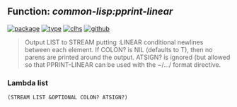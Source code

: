 ## Function: ***common-lisp:pprint-linear***
[![package](https://img.shields.io/badge/Package-COMMON--LISP-5f9ea0.svg?style=social&colorA=999999)](../) [![type](https://img.shields.io/badge/Type-Function-5f9ea0.svg?style=social&colorA=999999)](../#function) [![clhs](https://img.shields.io/badge/CLHS-PPRINT--LINEAR-5f9ea0.svg?style=social&colorA=999999)](http://www.lispworks.com/documentation/HyperSpec/Body/f_ppr_fi.htm) [![github](https://img.shields.io/badge/GitHub-View_the_source-5f9ea0.svg?style=social&colorA=999999&logo=github)](https://github.com/sbcl/sbcl/blob/master/src/code/pprint.lisp/) 

> Output LIST to STREAM putting :LINEAR conditional newlines between each
> element. If COLON? is NIL (defaults to T), then no parens are printed
> around the output. ATSIGN? is ignored (but allowed so that PPRINT-LINEAR
> can be used with the ~/.../ format directive.

### Lambda list
```
(STREAM LIST &OPTIONAL COLON? ATSIGN?)
```
